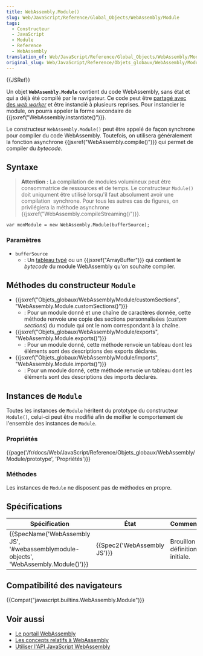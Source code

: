 ```yaml
---
title: WebAssembly.Module()
slug: Web/JavaScript/Reference/Global_Objects/WebAssembly/Module
tags:
  - Constructeur
  - JavaScript
  - Module
  - Reference
  - WebAssembly
translation_of: Web/JavaScript/Reference/Global_Objects/WebAssembly/Module
original_slug: Web/JavaScript/Reference/Objets_globaux/WebAssembly/Module
---
```

{{JSRef}}

Un objet **`WebAssembly.Module`** contient du code WebAssembly, sans état et qui a déjà été compilé par le navigateur. Ce code peut être [partagé avec des _web worker_](/fr/docs/Web/API/Worker/postMessage) et être instancié à plusieurs reprises. Pour instancier le module, on pourra appeler la forme secondaire de {{jsxref("WebAssembly.instantiate()")}}.

Le constructeur `WebAssembly.Module()` peut être appelé de façon synchrone pour compiler du code WebAssembly. Toutefois, on utilisera généralement la fonction asynchrone {{jsxref("WebAssembly.compile()")}} qui permet de compiler du _bytecode_.

## Syntaxe

> **Attention :** La compilation de modules volumineux peut être consommatrice de ressources et de temps. Le constructeur `Module()` doit uniqument être utilisé lorsqu'il faut absolument avoir une compilation  synchrone. Pour tous les autres cas de figures, on privilégiera la méthode asynchrone {{jsxref("WebAssembly.compileStreaming()")}}.

    var monModule = new WebAssembly.Module(bufferSource);

### Paramètres

- `bufferSource`
  - : Un [tableau typé](/fr/docs/Web/JavaScript/Tableaux_typés) ou un {{jsxref("ArrayBuffer")}} qui contient le _bytecode_ du module WebAssembly qu'on souhaite compiler.

## Méthodes du constructeur `Module`

- {{jsxref("Objets_globaux/WebAssembly/Module/customSections", "WebAssembly.Module.customSections()")}}
  - : Pour un module donné et une chaîne de caractères donnée, cette méthode renvoie une copie des sections personnalisées (_custom sections_) du module qui ont le nom correspondant à la chaîne.
- {{jsxref("Objets_globaux/WebAssembly/Module/exports", "WebAssembly.Module.exports()")}}
  - : Pour un module donné, cette méthode renvoie un tableau dont les éléments sont des descriptions des exports déclarés.
- {{jsxref("Objets_globaux/WebAssembly/Module/imports", "WebAssembly.Module.imports()")}}
  - : Pour un module donné, cette méthode renvoie un tableau dont les éléments sont des descriptions des imports déclarés.

## Instances de `Module`

Toutes les instances de `Module` héritent du prototype du constructeur `Module()`, celui-ci peut être modifié afin de moifier le comportement de l'ensemble des instances de `Module`.

### Propriétés

{{page('/fr/docs/Web/JavaScript/Reference/Objets_globaux/WebAssembly/Module/prototype', 'Propriétés')}}

### Méthodes

Les instances de `Module` ne disposent pas de méthodes en propre.

## Spécifications

| Spécification                                                                                                    | État                                 | Commentaires                      |
| ---------------------------------------------------------------------------------------------------------------- | ------------------------------------ | --------------------------------- |
| {{SpecName('WebAssembly JS', '#webassemblymodule-objects', 'WebAssembly.Module()')}} | {{Spec2('WebAssembly JS')}} | Brouillon de définition initiale. |

## Compatibilité des navigateurs

{{Compat("javascript.builtins.WebAssembly.Module")}}

## Voir aussi

- [Le portail WebAssembly](/fr/docs/WebAssembly)
- [Les concepts relatifs à WebAssembly](/fr/docs/WebAssembly/Concepts)
- [Utiliser l'API JavaScript WebAssembly](/fr/docs/WebAssembly/Using_the_JavaScript_API)
